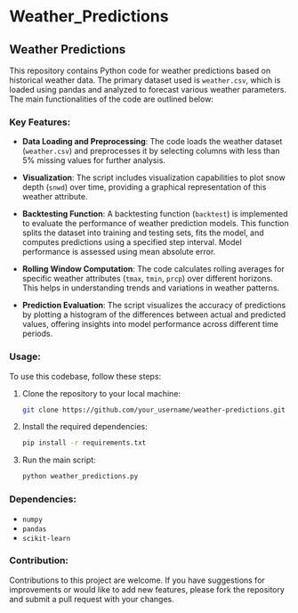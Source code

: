 # Weather_Predictions

## Weather Predictions

This repository contains Python code for weather predictions based on historical weather data. The primary dataset used is `weather.csv`, which is loaded using pandas and analyzed to forecast various weather parameters. The main functionalities of the code are outlined below:

### Key Features:
- **Data Loading and Preprocessing**: The code loads the weather dataset (`weather.csv`) and preprocesses it by selecting columns with less than 5% missing values for further analysis.

- **Visualization**: The script includes visualization capabilities to plot snow depth (`snwd`) over time, providing a graphical representation of this weather attribute.

- **Backtesting Function**: A backtesting function (`backtest`) is implemented to evaluate the performance of weather prediction models. This function splits the dataset into training and testing sets, fits the model, and computes predictions using a specified step interval. Model performance is assessed using mean absolute error.

- **Rolling Window Computation**: The code calculates rolling averages for specific weather attributes (`tmax`, `tmin`, `prcp`) over different horizons. This helps in understanding trends and variations in weather patterns.

- **Prediction Evaluation**: The script visualizes the accuracy of predictions by plotting a histogram of the differences between actual and predicted values, offering insights into model performance across different time periods.

### Usage:
To use this codebase, follow these steps:
1. Clone the repository to your local machine:
   ```bash
   git clone https://github.com/your_username/weather-predictions.git
   ```

2. Install the required dependencies:
   ```bash
   pip install -r requirements.txt
   ```

3. Run the main script:
   ```bash
   python weather_predictions.py
   ```

### Dependencies:
- `numpy`
- `pandas`
- `scikit-learn`

### Contribution:
Contributions to this project are welcome. If you have suggestions for improvements or would like to add new features, please fork the repository and submit a pull request with your changes.


